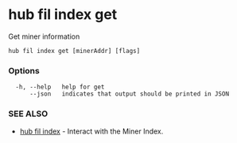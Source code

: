 # hub fil index get

Get miner information

```
hub fil index get [minerAddr] [flags]
```

### Options

```
  -h, --help   help for get
      --json   indicates that output should be printed in JSON
```

### SEE ALSO

* [hub fil index](hub_fil_index.md)	 - Interact with the Miner Index.
